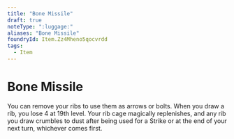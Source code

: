 ```yaml
---
title: "Bone Missile"
draft: true
noteType: ":luggage:"
aliases: "Bone Missile"
foundryId: Item.Zz4Mheno5qocvrdd
tags:
  - Item
---
```


# Bone Missile

You can remove your ribs to use them as arrows or bolts. When you draw a rib, you lose 4 at 19th level. Your rib cage magically replenishes, and any rib you draw crumbles to dust after being used for a Strike or at the end of your next turn, whichever comes first.
